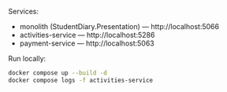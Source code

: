 Services:

- monolith (StudentDiary.Presentation) — http://localhost:5066
- activities-service — http://localhost:5286
- payment-service — http://localhost:5063

Run locally:

```bash
docker compose up --build -d
docker compose logs -f activities-service
```
